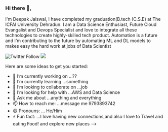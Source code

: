 ### Hi there 👋,
I'm Deepak Jaiswal, I have completed my graduation(B.tech (C.S.E) at The ICFAI University Dehradun. I am a Data Science Enthusiast, Future Cloud Evangalist and Devops Specialist and love to integrate all these technologies to create highly-skilled tech product. Automation is a future and I'm contributing to the future by automating ML and DL models to makes easy the hard work at jobs of Data Scientist

![Twitter Follow](https://img.shields.io/twitter/follow/DeepakJ68943515?color=1DA1F2&logo=Twitter&style=social)
<img src="https://img.shields.io/badge/linkedin/deepakjaiswaldj/?&style=for-the-badge&logo=linkedin&logoColor=white" />


Here are some ideas to get you started:

- 🔭 I’m currently working on ...??
- 🌱 I’m currently learning ...something
- 👯 I’m looking to collaborate on ...job
- 🤔 I’m looking for help with ...AWS and Data Science
- 💬 Ask me about ...anything and everything
- 📫 How to reach me: ...message me 9793893742
- 😄 Pronouns: ... He/Him
- ⚡ Fun fact: ...I love having new connections,and also I love to Travel and eating Food! and explore new places
-->
